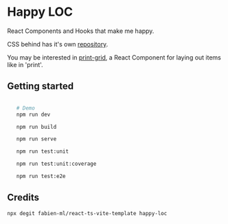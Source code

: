 # Happy LOC

React Components and Hooks that make me happy. 

CSS behind has it's own [repository](https://github.com/polmoneys/mental-model).

You may be interested in [print-grid](https://github.com/polmoneys/print-grid-react), a React Component for laying out items like in 'print'. 

## Getting started

```bash

   # Demo
   npm run dev

   npm run build

   npm run serve

   npm run test:unit

   npm run test:unit:coverage

   npm run test:e2e
```

## Credits

```bash
npx degit fabien-ml/react-ts-vite-template happy-loc
```
